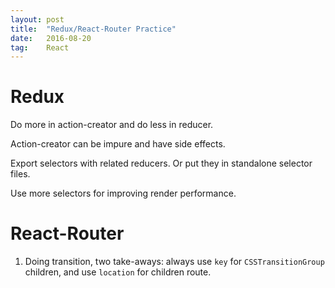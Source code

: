 ```yaml
---
layout: post
title:  "Redux/React-Router Practice"
date:   2016-08-20
tag:    React
---
```


# Redux

Do more in action-creator and do less in reducer.

Action-creator can be impure and have side effects. 

Export selectors with related reducers. Or put they in standalone selector files.

Use more selectors for improving render performance.


# React-Router

1. Doing transition, two take-aways: always use `key` for `CSSTransitionGroup` children, and use `location` for children route.